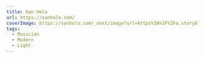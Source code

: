 ```yaml
---
title: San Holo
url: https://sanholo.com/
coverImage: https://sanholo.com/_next/image?url=https%3A%2F%2Fa.storyblok.com%2Ff%2F115669%2F1080x1080%2Fce99402b42%2Fwhatislife_ep_1080.png&w=640&q=75
tags:
  - Musician
  - Modern
  - Light
---
```

